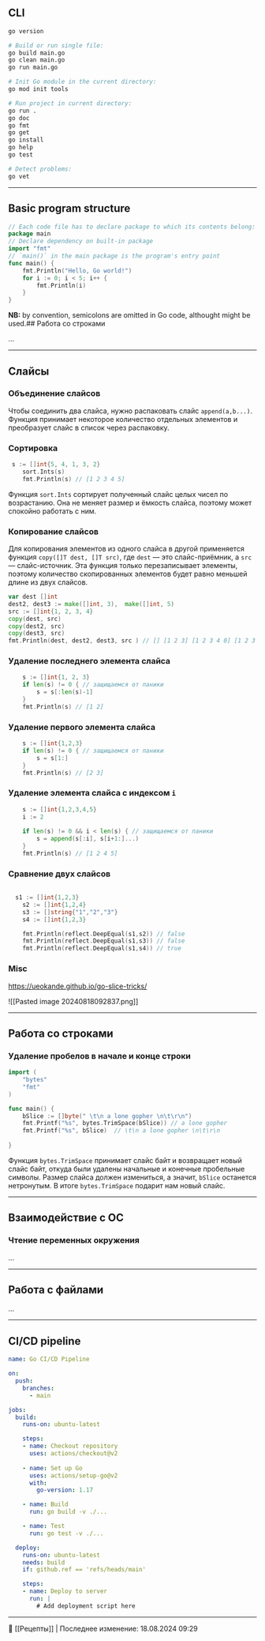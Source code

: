 ## CLI

```Bash
go version

# Build or run single file:
go build main.go
go clean main.go
go run main.go

# Init Go module in the current directory:
go mod init tools

# Run project in current directory:
go run .
go doc
go fmt
go get
go install
go help
go test

# Detect problems:
go vet
```

----
## Basic program structure

```Go
// Each code file has to declare package to which its contents belong:
package main
// Declare dependency on built-in package
import "fmt"
// `main()` in the main package is the program's entry point
func main() {
	fmt.Println("Hello, Go world!")
	for i := 0; i < 5; i++ {
		fmt.Println(i)
	}
}
```
**NB:** by convention, semicolons are omitted in Go code, althought might be used.## Работа со строками

...

----
## Слайсы
### Объединение слайсов

Чтобы соединить два слайса, нужно распаковать слайс `append(a,b...)`. Функция принимает некоторое количество отдельных элементов и преобразует слайс в список через распаковку.

### Сортировка

```go
 s := []int{5, 4, 1, 3, 2}
    sort.Ints(s)
    fmt.Println(s) // [1 2 3 4 5] 
```

Функция `sort.Ints` сортирует полученный слайс целых чисел по возрастанию. Она не меняет размер и ёмкость слайса, поэтому может спокойно работать с ним.

### Копирование слайсов

Для копирования элементов из одного слайса в другой применяется функция `copy([]T dest, []T src)`, где `dest` — это слайс-приёмник, а `src` — слайс-источник. Эта функция только перезаписывает элементы, поэтому количество скопированных элементов будет равно меньшей длине из двух слайсов.

```go
var dest []int
dest2, dest3 := make([]int, 3),  make([]int, 5)
src := []int{1, 2, 3, 4}
copy(dest, src)
copy(dest2, src)
copy(dest3, src)
fmt.Println(dest, dest2, dest3, src ) // [] [1 2 3] [1 2 3 4 0] [1 2 3 4] 
```

### Удаление последнего элемента слайса

```go
    s := []int{1, 2, 3}
    if len(s) != 0 { // защищаемся от паники
        s = s[:len(s)-1]
    }
    fmt.Println(s) // [1 2] 
```

### Удаление первого элемента слайса

```go
    s := []int{1,2,3}
    if len(s) != 0 { // защищаемся от паники
        s = s[1:]
    } 
    fmt.Println(s) // [2 3] 
```

### Удаление элемента слайса с индексом `i`

```go
    s := []int{1,2,3,4,5}
    i := 2
    
    if len(s) != 0 && i < len(s) { // защищаемся от паники
        s = append(s[:i], s[i+1:]...)
    } 
    fmt.Println(s) // [1 2 4 5] 
```

### Сравнение двух слайсов

```go
    
  s1 := []int{1,2,3}
    s2 := []int{1,2,4}
    s3 := []string{"1","2","3"}
    s4 := []int{1,2,3}

    fmt.Println(reflect.DeepEqual(s1,s2)) // false
    fmt.Println(reflect.DeepEqual(s1,s3)) // false
    fmt.Println(reflect.DeepEqual(s1,s4)) // true 
```

### Misc

https://ueokande.github.io/go-slice-tricks/

![[Pasted image 20240818092837.png]]

----
## Работа со строками
### Удаление пробелов в начале и конце строки

```go
import (
    "bytes"
    "fmt"
)

func main() {
    bSlice := []byte(" \t\n a lone gopher \n\t\r\n")
    fmt.Printf("%s", bytes.TrimSpace(bSlice)) // a lone gopher
    fmt.Printf("%s", bSlice)  // \t\n a lone gopher \n\t\r\n 
    
} 
```

Функция `bytes.TrimSpace` принимает слайс байт и возвращает новый слайс байт, откуда были удалены начальные и конечные пробельные символы. Размер слайса должен измениться, а значит, `bSlice` останется нетронутым. В итоге `bytes.TrimSpace` подарит нам новый слайс.

----
## Взаимодействие с ОС
### Чтение переменных окружения

...

----
## Работа с файлами

...

----
## CI/CD pipeline

```yaml
name: Go CI/CD Pipeline

on:
  push:
    branches:
      - main

jobs:
  build:
    runs-on: ubuntu-latest

    steps:
    - name: Checkout repository
      uses: actions/checkout@v2
      
    - name: Set up Go
      uses: actions/setup-go@v2
      with:
        go-version: 1.17

    - name: Build
      run: go build -v ./...

    - name: Test
      run: go test -v ./...

  deploy:
    runs-on: ubuntu-latest
    needs: build
    if: github.ref == 'refs/heads/main'

    steps:
    - name: Deploy to server
      run: |
        # Add deployment script here        
```


----
📂 [[Рецепты]] | Последнее изменение: 18.08.2024 09:29
